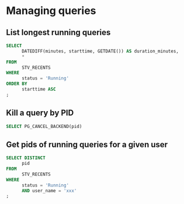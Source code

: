 # Managing queries

## List longest running queries

```sql
SELECT
      DATEDIFF(minutes, starttime, GETDATE()) AS duration_minutes,
      *
FROM
      STV_RECENTS
WHERE
      status = 'Running'
ORDER BY
      starttime ASC
;
```

## Kill a query by PID

```sql
SELECT PG_CANCEL_BACKEND(pid)
```

## Get pids of running queries for a given user

```sql
SELECT DISTINCT
      pid
FROM
      STV_RECENTS
WHERE
      status = 'Running'
      AND user_name = 'xxx'
;
